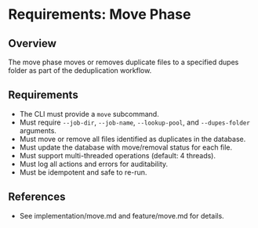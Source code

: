 # Requirements: Move Phase

## Overview
The move phase moves or removes duplicate files to a specified dupes folder as part of the deduplication workflow.

## Requirements
- The CLI must provide a `move` subcommand.
- Must require `--job-dir`, `--job-name`, `--lookup-pool`, and `--dupes-folder` arguments.
- Must move or remove all files identified as duplicates in the database.
- Must update the database with move/removal status for each file.
- Must support multi-threaded operations (default: 4 threads).
- Must log all actions and errors for auditability.
- Must be idempotent and safe to re-run.

## References
- See implementation/move.md and feature/move.md for details.
